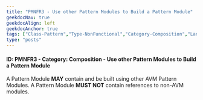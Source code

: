 ```yaml
---
title: "PMNFR3 - Use other Pattern Modules to Build a Pattern Module"
geekdocNav: true
geekdocAlign: left
geekdocAnchor: true
tags: ["Class-Pattern","Type-NonFunctional","Category-Composition","Language-Shared","Enforcement-MUST","Persona-Owner","Persona-Contributor","Lifecycle-Maintenance"]
type: "posts"
---
```


#### ID: PMNFR3 - Category: Composition - Use other Pattern Modules to Build a Pattern Module

A Pattern Module **MAY** contain and be built using other AVM Pattern Modules. A Pattern Module **MUST NOT** contain references to non-AVM modules.
